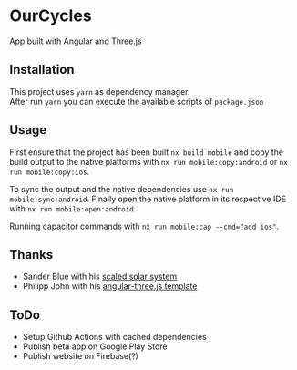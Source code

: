# OurCycles

App built with Angular and Three.js

## Installation

This project uses `yarn` as dependency manager.  
After run `yarn` you can execute the available scripts of `package.json`

## Usage

First ensure that the project has been built `nx build mobile` and copy the build output
to the native platforms with `nx run mobile:copy:android` or `nx run mobile:copy:ios`.

To sync the output and the native dependencies use `nx run mobile:sync:android`.
Finally open the native platform in its respective IDE with `nx run mobile:open:android`.

Running capacitor commands with `nx run mobile:cap --cmd="add ios"`.

## Thanks

* Sander Blue with his [scaled solar system][1]
* Philipp John with his [angular-three.js template][2]

## ToDo

* Setup Github Actions with cached dependencies
* Publish beta app on Google Play Store
* Publish website on Firebase(?)

[1]: https://github.com/sanderblue/solar-system-threejs
[2]: https://github.com/JohnnyDevNull/ng-three-template
